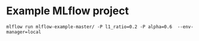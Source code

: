 # Example MLflow project

```commandline
mlflow run mlflow-example-master/ -P l1_ratio=0.2 -P alpha=0.6  --env-manager=local
```

